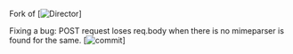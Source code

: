 
Fork of [![Director](https://github.com/flatiron/director)]

Fixing a bug: POST request loses req.body when there is no mimeparser is found for the same. 
[![commit](https://github.com/codevin/director/commit/5025c15a0dafb9e39234aa13df9f221e19bfa990)] 

